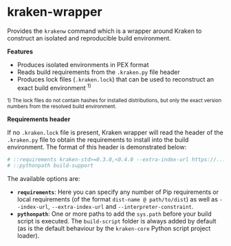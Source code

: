 # kraken-wrapper

Provides the `krakenw` command which is a wrapper around Kraken to construct an isolated and reproducible build
environment.

__Features__

* Produces isolated environments in PEX format
* Reads build requirements from the `.kraken.py` file header
* Produces lock files (`.kraken.lock`) that can be used to reconstruct an exact build environment <sup>1)</sup>

<sup>1) The lock files do not contain hashes for installed distributions, but only the exact version numbers from
the resolved build environment.</sup>

__Requirements header__

If no `.kraken.lock` file is present, Kraken wrapper will read the header of the `.kraken.py` file to obtain the
requirements to install into the build environment. The format of this header is demonstrated below:

```py
# ::requirements kraken-std>=0.3.0,<0.4.0 --extra-index-url https://...
# ::pythonpath build-support
```

The available options are:

* **`requirements`**: Here you can specify any number of Pip requirements or local requirements (of the
    format `dist-name @ path/to/dist`) as well as `--index-url`, `--extra-index-url` and `--interpreter-constraint`.
* **`pythonpath`**: One or more paths to add the `sys.path` before your build script is executed. The `build-script` folder
    is always added by default (as is the default behaviour by the `kraken-core` Python script project loader).

